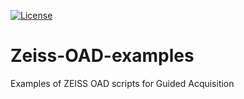 [![License](https://img.shields.io/badge/License-BSD_3--Clause-blue.svg)](https://opensource.org/licenses/BSD-3-Clause)

# Zeiss-OAD-examples
Examples of ZEISS OAD scripts for Guided Acquisition
